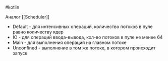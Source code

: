 #kotlin 

Аналог [[Scheduler]]

- Default - для интенсивных операций, количество потоков в пуле равно количеству ядер
- IO - для операций ввода-вывода, кол-во потоков в пуле не менее 64
- Main - для выполнения операций на главном потоке
- Unconfined - выполнение в том же потоке, в котором происходит запуск